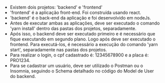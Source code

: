 - Existem dois projetos: 'backend' e 'frontend'
- 'frontend' é a aplicação front-end. Foi construída usando react. 
- 'backend' é o back-end da aplicação e foi desenvolvido em nodeJs.
- Antes de executar ambas as aplicações, deve ser executado o comando 'yarn install' dentro das pastas dos projetos, separadamente.
- Após isso, o backend deve ser executado primeiro e é necessário que fique executando em segundo plano. Logo após deve ser executado o frontend. Para executá-los, é necessário a execução do comando 'yarn start', separadamente nas pastas dos projetos.
- Para realizar o login, o cpf cadastrado é: 12345678900 e a placa é: PRO1234.
- Para se cadastrar um usuário, deve ser utilizado o Postman ou o Insomnia, seguindo o Schema detalhado no código do Model de User do backend.
